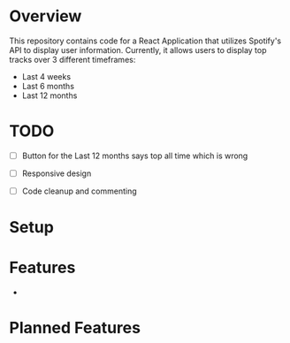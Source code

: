 # Overview
This repository contains code for a React Application that utilizes Spotify's API to display user information. Currently, it allows users to display top tracks over 3 different timeframes:
- Last 4 weeks
- Last 6 months
- Last 12 months

# TODO
- [ ] Button for the Last 12 months says top all time which is wrong
- [ ] Responsive design
- [ ] Code cleanup and commenting


# Setup


# Features
- 


# Planned Features




